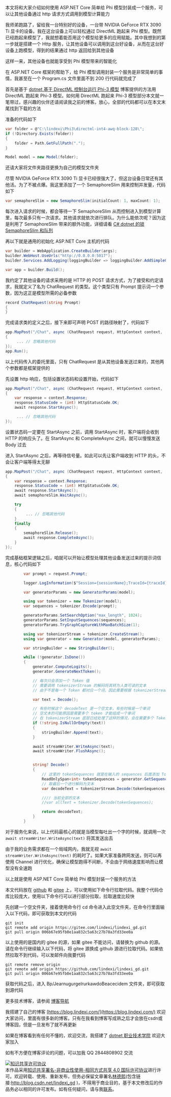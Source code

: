 
本文将和大家介绍如何使用 ASP.NET Core 简单给 Phi 模型封装成一个服务，可以让其他设备通过 http 请求方式调用到模型计算能力

<!--more-->


<!-- CreateTime:2024/12/08 07:01:29 -->

<!-- 发布 -->
<!-- 博客 -->

我师弟跑路了，留给我一台特别好的设备，一台带 NVIDIA GeForce RTX 3090 Ti 显卡的设备。我在这台设备上可以轻松通过 DirectML 跑起来 Phi 模型。既然已经跑起来模型了，我就想着能否用这个模型给更多的应用赋能。其中我想到的第一步就是搭建一个 Http 服务，让其他设备可以调用到这台好设备，从而在这台好设备上跑模型，得到的结果通过 http 返回给到其他设备

这样一来，其他设备也就能享受到 Phi 模型带来的智能化

在 ASP.NET Core 框架的帮助下，给 Phi 模型调用封装一个服务是非常简单的事情，我甚至在一个 Program.cs 文件里面不到 200 行代码就完成了

首先是基于 [dotnet 基于 DirectML 控制台运行 Phi-3 模型](https://blog.lindexi.com/post/dotnet-%E5%9F%BA%E4%BA%8E-DirectML-%E6%8E%A7%E5%88%B6%E5%8F%B0%E8%BF%90%E8%A1%8C-Phi-3-%E6%A8%A1%E5%9E%8B.html ) <!-- [dotnet 基于 DirectML 控制台运行 Phi-3 模型 - lindexi - 博客园](https://www.cnblogs.com/lindexi/p/18245125 ) --> 博客提供的方法用 DirectML 跑起来 Phi-3 模型。如何用 DirectML 跑起来 Phi-3 模型部分本文就一笔带过，感兴趣的伙伴还请阅读我之前的博客。放心，全部的代码都可以在本文末尾找到下载的方法

准备的代码如下

```csharp
var folder = @"C:\lindexi\Phi3\directml-int4-awq-block-128\";
if (!Directory.Exists(folder))
{
    folder = Path.GetFullPath(".");
}

Model model = new Model(folder);
```

还请大家将文件夹路径更换为自己的模型文件夹

尽管 NVIDIA GeForce RTX 3090 Ti 显卡已经很强大了，但这台设备日常还有其他活。为了不被点爆。我这里添加了一个 SemaphoreSlim 用来控制并发量，代码如下

```csharp
var semaphoreSlim = new SemaphoreSlim(initialCount: 1, maxCount: 1);
```

每次进入请求的时候，都会等待一下 SemaphoreSlim 从而控制进入到模型计算里，每次最多只有一次请求。其他请求就依次进行排队。为什么能依次呢？因为这是利用了 SemaphoreSlim 带来的额外功能，详细请看 [C# dotnet 的锁 SemaphoreSlim 和队列](https://blog.lindexi.com/post/C-dotnet-%E7%9A%84%E9%94%81-SemaphoreSlim-%E5%92%8C%E9%98%9F%E5%88%97.html )

再以下就是通用的初始化 ASP.NET Core 主机的代码

```csharp
var builder = WebApplication.CreateBuilder(args);
builder.WebHost.UseUrls("http://0.0.0.0:5017");
builder.Services.AddLogging(loggingBuilder => loggingBuilder.AddSimpleConsole());

var app = builder.Build();
```

我约定了其他设备的请求采用的是 HTTP 的 POST 请求方式，为了接受和约定请求，我就定义了名为 ChatRequest 的类型。这个类型只有 Prompt 提示词一个参数，因为这正是模型所需的必备参数

```csharp
record ChatRequest(string Prompt)
{
}
```

完成请求类的定义之后，接下来即可声明 POST 的路径映射了，代码如下

```csharp
app.MapPost("/Chat", async (ChatRequest request, HttpContext context, [FromServices] ILogger<ChatSessionLogInfo> logger) =>
{
     ... // 忽略其他代码
});
app.Run();
```

以上代码传入的委托里面，只有 ChatRequest 是从其他设备发送过来的，其他两个参数都是框架提供的

先设置 http 响应，包括设置状态码和设置开始，代码如下

```csharp
app.MapPost("/Chat", async (ChatRequest request, HttpContext context, [FromServices] ILogger<ChatSessionLogInfo> logger) =>
{
    var response = context.Response;
    response.StatusCode = (int) HttpStatusCode.OK;
    await response.StartAsync();

     ... // 忽略其他代码
});
```

设置状态码一定要在 StartAsync 之前，调用 StartAsync 时，客户端将会收到 HTTP 的响应头了。在 StartAsync 和 CompleteAsync 之间，就可以慢慢发送 Body 过去

进入 StartAsync 之后，再等待信号量。如此可以先让客户端收到 HTTP 的头，不会让客户端等得太无聊

<!-- 此时就不会让客户端请求的时候，发现 HTTP 超时了，默认的 HttpClient 的设计上是只要收到头了，就认为请求已经开始了，其超时的属性控制就不会再生效 -->

```csharp
app.MapPost("/Chat", async (ChatRequest request, HttpContext context, [FromServices] ILogger<ChatSessionLogInfo> logger) =>
{
    var response = context.Response;
    response.StatusCode = (int) HttpStatusCode.OK;
    await response.StartAsync();
    await semaphoreSlim.WaitAsync();

    try
    {
         ... // 忽略其他代码
    }
    finally
    {
        semaphoreSlim.Release();
        await response.CompleteAsync();
    }
});
```

完成基础框架逻辑之后，咱就可以开始让模型处理其他设备发送过来的提示词信息，核心代码如下

```csharp
        var prompt = request.Prompt;

        logger.LogInformation($"Session={sessionName};TraceId={traceId}\r\nPrompt={request.Prompt}");

        var generatorParams = new GeneratorParams(model);

        using var tokenizer = new Tokenizer(model);
        var sequences = tokenizer.Encode(prompt);

        generatorParams.SetSearchOption("max_length", 1024);
        generatorParams.SetInputSequences(sequences);
        generatorParams.TryGraphCaptureWithMaxBatchSize(1);

        using var tokenizerStream = tokenizer.CreateStream();
        using var generator = new Generator(model, generatorParams);

        var stringBuilder = new StringBuilder();

        while (!generator.IsDone())
        {
            generator.ComputeLogits();
            generator.GenerateNextToken();

            // 每次只会添加一个 Token 值
            // 需要调用 tokenizerStream 的解码将其转为人类可读的文本
            // 由于不是每一个 Token 都对应一个词，因此需要根据 tokenizerStream 压入进行转换，而不是直接调用 tokenizer.Decode 方法，或者调用 tokenizer.Decode 方法，每次都全部转换

            var text = Decode();

            // 有些时候这个 decodeText 是一个空文本，有些时候是一个单词
            // 空文本的可能原因是需要多个 token 才能组成一个单词
            // 在 tokenizerStream 底层已经处理了这样的情况，会在需要多个 Token 才能组成一个单词的情况下，自动合并，在多个 Token 中间的 Token 都返回空字符串，最后一个 Token 才返回组成的单词
            if (!string.IsNullOrEmpty(text))
            {
                stringBuilder.Append(text);
            }

            await streamWriter.WriteAsync(text);
            await streamWriter.FlushAsync();


            string? Decode()
            {
                // 这里的 tokenSequences 就是在输入的 sequences 后面添加 Token 内容
                ReadOnlySpan<int> tokenSequences = generator.GetSequence(0);
                // 取最后一个进行解码为文本
                var decodeText = tokenizerStream.Decode(tokenSequences[^1]);

                //// 当前全部的文本
                //var allText = tokenizer.Decode(tokenSequences);

                return decodeText;
            }
        }
```

对于服务化来说，以上代码最核心的就是当模型每吐出一个字的时候，就调用一次 `await streamWriter.WriteAsync(text)` 将其发送出去

由于我的业务需求都在一个局域网内，我就无视 `await streamWriter.WriteAsync(text)` 的耗时了。如果大家准备跨网发送，则可以再使用 Channel 进行优化，确保让模型跑得不间断，不会由于网络速度影响而让模型没有全速跑

以上就是使用 ASP.NET Core 简单给 Phi 模型封装一个服务的方法

本文代码放在 [github](https://github.com/lindexi/lindexi_gd/tree/006b67e95fb0e1aa832c5a63c27b78a3fd33ee0a/Bp/JearnugurgelrurkawdoBeacecidem) 和 [gitee](https://gitee.com/lindexi/lindexi_gd/tree/006b67e95fb0e1aa832c5a63c27b78a3fd33ee0a/Bp/JearnugurgelrurkawdoBeacecidem) 上，可以使用如下命令行拉取代码。我整个代码仓库比较庞大，使用以下命令行可以进行部分拉取，拉取速度比较快

先创建一个空文件夹，接着使用命令行 cd 命令进入此空文件夹，在命令行里面输入以下代码，即可获取到本文的代码

```
git init
git remote add origin https://gitee.com/lindexi/lindexi_gd.git
git pull origin 006b67e95fb0e1aa832c5a63c27b78a3fd33ee0a
```

以上使用的是国内的 gitee 的源，如果 gitee 不能访问，请替换为 github 的源。请在命令行继续输入以下代码，将 gitee 源换成 github 源进行拉取代码。如果依然拉取不到代码，可以发邮件向我要代码

```
git remote remove origin
git remote add origin https://github.com/lindexi/lindexi_gd.git
git pull origin 006b67e95fb0e1aa832c5a63c27b78a3fd33ee0a
```

获取代码之后，进入 Bp/JearnugurgelrurkawdoBeacecidem 文件夹，即可获取到源代码

更多技术博客，请参阅 [博客导航](https://blog.lindexi.com/post/%E5%8D%9A%E5%AE%A2%E5%AF%BC%E8%88%AA.html )


我搭建了自己的博客 [https://blog.lindexi.com/](https://blog.lindexi.com/) 欢迎大家访问，里面有很多新的博客。只有在我看到博客写成熟之后才会放在csdn或博客园，但是一旦发布了就不再更新

如果在博客看到有任何不懂的，欢迎交流，我搭建了 [dotnet 职业技术学院](https://t.me/dotnet_campus) 欢迎大家加入

如有不方便在博客评论的问题，可以加我 QQ 2844808902 交流

<a rel="license" href="http://creativecommons.org/licenses/by-nc-sa/4.0/"><img alt="知识共享许可协议" style="border-width:0" src="https://licensebuttons.net/l/by-nc-sa/4.0/88x31.png" /></a><br />本作品采用<a rel="license" href="http://creativecommons.org/licenses/by-nc-sa/4.0/">知识共享署名-非商业性使用-相同方式共享 4.0 国际许可协议</a>进行许可。欢迎转载、使用、重新发布，但务必保留文章署名[林德熙](http://blog.csdn.net/lindexi_gd)(包含链接:http://blog.csdn.net/lindexi_gd )，不得用于商业目的，基于本文修改后的作品务必以相同的许可发布。如有任何疑问，请与我[联系](mailto:lindexi_gd@163.com)。